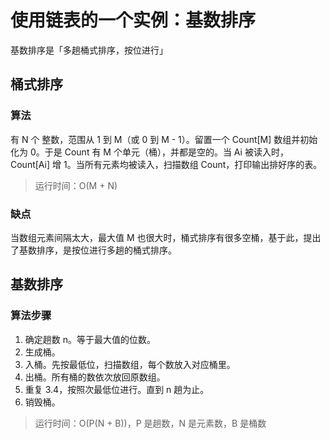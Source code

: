 # 使用链表的一个实例：基数排序

基数排序是「多趟桶式排序，按位进行」

## 桶式排序

### 算法

有 N 个 整数，范围从 1 到 M（或 0 到 M - 1）。留置一个 Count[M] 数组并初始化为 0。于是 Count 有 M 个单元（桶），并都是空的。当 Ai 被读入时，Count[Ai] 增 1。当所有元素均被读入，扫描数组 Count，打印输出排好序的表。

> 运行时间：O(M + N)

### 缺点
当数组元素间隔太大，最大值 M 也很大时，桶式排序有很多空桶，基于此，提出了基数排序，是按位进行多趟的桶式排序。

## 基数排序

### 算法步骤

1. 确定趟数 n。等于最大值的位数。
2. 生成桶。
3. 入桶。先按最低位，扫描数组，每个数放入对应桶里。
4. 出桶。所有桶的数依次放回原数组。
5. 重复 3.4，按照次最低位进行。直到 n 趟为止。
6. 销毁桶。

> 运行时间：O(P(N + B))，P 是趟数，N 是元素数，B 是桶数
